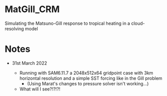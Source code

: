 # MatGill_CRM
Simulating the Matsuno-Gill response to tropical heating in a cloud-resolving model


# Notes

 - 31st March 2022
   
   - Running with SAM6.11.7 a 2048x512x64 gridpoint case with 3km horizontal resolution and a simple SST forcing like in the Gill problem
     - (Using Marat's changes to pressure solver isn't working...)  
   - What will I see?!?!?!
